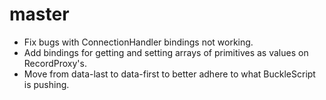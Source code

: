 # master
- Fix bugs with ConnectionHandler bindings not working.
- Add bindings for getting and setting arrays of primitives as values on RecordProxy's.
- Move from data-last to data-first to better adhere to what BuckleScript is pushing.
